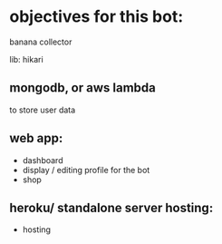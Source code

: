 # objectives for this bot:

banana collector 

lib: 
hikari

## mongodb, or aws lambda 
to store user data

## web app:
- dashboard
- display / editing profile for the bot
- shop
 
## heroku/ standalone server hosting:
- hosting

